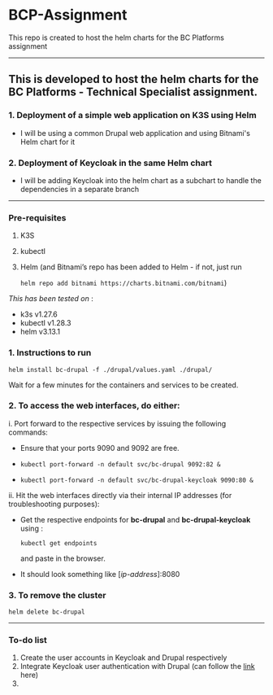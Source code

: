 # BCP-Assignment
This repo is created to host the helm charts for the BC Platforms assignment

---
## This is developed to host the helm charts for the BC Platforms - Technical Specialist assignment.

### 1. Deployment of a simple web application on K3S using Helm

- I will be using a common Drupal web application and using Bitnami's Helm chart for it


### 2. Deployment of Keycloak in the same Helm chart

- I will be adding Keycloak into the helm chart as a subchart to handle the dependencies in a separate branch

---

### Pre-requisites

1. K3S
2. kubectl
3. Helm (and Bitnami’s repo has been added to Helm - if not, just run

   `helm repo add bitnami https://charts.bitnami.com/bitnami`)

*This has been tested on* :
- k3s v1.27.6
- kubectl v1.28.3
- helm v3.13.1


### 1. Instructions to run 

`helm install bc-drupal -f ./drupal/values.yaml ./drupal/`

Wait for a few minutes for the containers and services to be created.


### 2. To access the web interfaces, do either:

i. Port forward to the respective services by issuing the following commands:

- Ensure that your ports 9090 and 9092 are free.

- `kubectl port-forward -n default svc/bc-drupal 9092:82 &`
- `kubectl port-forward -n default svc/bc-drupal-keycloak 9090:80 &`

ii. Hit the web interfaces directly via their internal IP addresses (for troubleshooting purposes):

- Get the respective endpoints for **bc-drupal** and **bc-drupal-keycloak** using :

   `kubectl get endpoints` 
   
   and paste in the browser. 
- It should look something like [*ip-address*]:8080  


### 3. To remove the cluster

`helm delete bc-drupal`


---


### To-do list

1. Create the user accounts in Keycloak and Drupal respectively
2. Integrate Keycloak user authentication with Drupal (can follow the [link](https://www.drupal.org/docs/contributed-modules/drupal-oauth-openid-connect-login-oauth2-client-sso-login/keycloak-single-sign-on-login-using-drupal-as-oauth-client) here)
3. 
